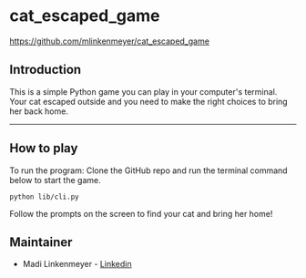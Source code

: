 # cat_escaped_game

https://github.com/mlinkenmeyer/cat_escaped_game

## Introduction

This is a simple Python game you can play in your computer's terminal. Your cat escaped outside and you need to make the right choices to bring her back home.

---

## How to play

To run the program: Clone the GitHub repo and run the terminal command below to start the game.

```
python lib/cli.py

```

Follow the prompts on the screen to find your cat and bring her home! 

## Maintainer

- Madi Linkenmeyer - [Linkedin](https://www.linkedin.com/in/madimcl/)
